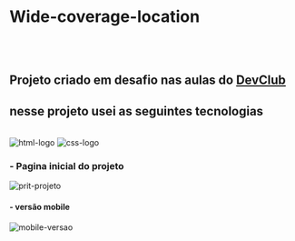 <h1>Wide-coverage-location</h1>
<br>
<br>
<h2>Projeto criado em desafio nas aulas do <a href="https://rodolfomori.com.br/devclub">DevClub</a></h2>

<h2>nesse projeto usei as seguintes tecnologias </h2>
<br>
<img src="https://img.shields.io/badge/HTML5-E34F26?style=for-the-badge&logo=html5&logoColor=white" alt="html-logo">
<img src="https://img.shields.io/badge/CSS3-1572B6?style=for-the-badge&logo=css3&logoColor=white" alt="css-logo">

<h3>- Pagina inicial do projeto</h3>
<img src="https://github.com/RenaldFerreira/Wide-coverage-location/blob/main/assets/Desktop.PNG?raw=true" alt="prit-projeto">

<h4>- versão mobile</h4>
<img src="https://github.com/RenaldFerreira/Wide-coverage-location/blob/main/assets/Mobile.PNG?raw=true" alt="mobile-versao" />
	
